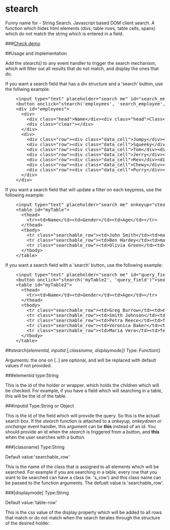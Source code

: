 stearch
=======

Funny name for - String Search.
Javascript based DOM client search. A function which hides html elements (divs, table rows, table cells, spans) which do not match the string which is entered in a field. 

###<a href="http://jsbin.com/EYOjiFE/1/">Check demo</a>


##Usage and implementation

Add the *stearch()* to any event handler to trigger the search mechanism, which will filter out all results that do not match, and display the ones that do. 

If you want a search field that has a div structure and a 'search' button, use the follwing example:

<pre>
	&lt;input type=&quot;text&quot; placeholder=&quot;search me&quot; id=&quot;search_employee&quot; /&gt;
	&lt;button onclick=&quot;stearch('employees', 'search_employee', 'row', 'block')&quot;&gt;search&lt;/button&gt;
    &lt;div id=&quot;employees&quot;&gt;
      &lt;div&gt;
        &lt;div class=&quot;head&quot;&gt;Name&lt;/div&gt;&lt;div class=&quot;head&quot;&gt;Class&lt;/div&gt;&lt;div class=&quot;head&quot;&gt;Points&lt;/div&gt;
		&lt;div class=&quot;clear&quot;&gt;&lt;/div&gt;
      &lt;/div&gt;
      &lt;div&gt;
        &lt;div class=&quot;row&quot;&gt;&lt;div class=&quot;data_cell&quot;&gt;Jumpy&lt;/div&gt;&lt;div class=&quot;data_cell&quot;&gt;dog&lt;/div&gt;&lt;div class=&quot;data_cell&quot;&gt;211&lt;/div&gt;&lt;div class=&quot;clear&quot;&gt;&lt;/div&gt;&lt;/div&gt;
        &lt;div class=&quot;row&quot;&gt;&lt;div class=&quot;data_cell&quot;&gt;Squeeky&lt;/div&gt;&lt;div class=&quot;data_cell&quot;&gt;cat&lt;/div&gt;&lt;div class=&quot;data_cell&quot;&gt;252&lt;/div&gt;&lt;div class=&quot;clear&quot;&gt;&lt;/div&gt;&lt;/div&gt;
        &lt;div class=&quot;row&quot;&gt;&lt;div class=&quot;data_cell&quot;&gt;Tom&lt;/div&gt;&lt;div class=&quot;data_cell&quot;&gt;cat&lt;/div&gt;&lt;div class=&quot;data_cell&quot;&gt;321&lt;/div&gt;&lt;div class=&quot;clear&quot;&gt;&lt;/div&gt;&lt;/div&gt;
        &lt;div class=&quot;row&quot;&gt;&lt;div class=&quot;data_cell&quot;&gt;Jerry&lt;/div&gt;&lt;div class=&quot;data_cell&quot;&gt;mouse&lt;/div&gt;&lt;div class=&quot;data_cell&quot;&gt;476&lt;/div&gt;&lt;div class=&quot;clear&quot;&gt;&lt;/div&gt;&lt;/div&gt;
        &lt;div class=&quot;row&quot;&gt;&lt;div class=&quot;data_cell&quot;&gt;Rex&lt;/div&gt;&lt;div class=&quot;data_cell&quot;&gt;dog&lt;/div&gt;&lt;div class=&quot;data_cell&quot;&gt;421&lt;/div&gt;&lt;div class=&quot;clear&quot;&gt;&lt;/div&gt;&lt;/div&gt;
        &lt;div class=&quot;row&quot;&gt;&lt;div class=&quot;data_cell&quot;&gt;Chewy&lt;/div&gt;&lt;div class=&quot;data_cell&quot;&gt;mouse&lt;/div&gt;&lt;div class=&quot;data_cell&quot;&gt;421&lt;/div&gt;&lt;div class=&quot;clear&quot;&gt;&lt;/div&gt;&lt;/div&gt;
        &lt;div class=&quot;row&quot;&gt;&lt;div class=&quot;data_cell&quot;&gt;Purry&lt;/div&gt;&lt;div class=&quot;data_cell&quot;&gt;cat&lt;/div&gt;&lt;div class=&quot;data_cell&quot;&gt;653&lt;/div&gt;&lt;div class=&quot;clear&quot;&gt;&lt;/div&gt;&lt;/div&gt;
      &lt;/div&gt;
    &lt;/div&gt;
</pre>

If you want a search field that will update a filter on each keypress, use the following example:

<pre>
    &lt;input type=&quot;text&quot; placeholder=&quot;search me&quot; onkeyup=&quot;stearch('myTable', this)&quot; /&gt;
    &lt;table id=&quot;myTable&quot;&gt;
      &lt;thead&gt;
        &lt;tr&gt;&lt;td&gt;Name&lt;/td&gt;&lt;td&gt;Gender&lt;/td&gt;&lt;td&gt;Age&lt;/td&gt;&lt;/tr&gt;
      &lt;/thead&gt;
      &lt;tbody&gt;
        &lt;tr class=&quot;searchable_row&quot;&gt;&lt;td&gt;John Smith&lt;/td&gt;&lt;td&gt;male&lt;/td&gt;&lt;td&gt;21&lt;/td&gt;&lt;/tr&gt;
        &lt;tr class=&quot;searchable_row&quot;&gt;&lt;td&gt;Ben Hardey&lt;/td&gt;&lt;td&gt;male&lt;/td&gt;&lt;td&gt;25&lt;/td&gt;&lt;/tr&gt;
        &lt;tr class=&quot;searchable_row&quot;&gt;&lt;td&gt;Olivia Green&lt;/td&gt;&lt;td&gt;female&lt;/td&gt;&lt;td&gt;22&lt;/td&gt;&lt;/tr&gt;
      &lt;/tbody&gt;
    &lt;/table&gt;
</pre>

If you want a search field with a 'search' button, use the following example:

<pre>
	&lt;input type=&quot;text&quot; placeholder=&quot;search me&quot; id=&quot;query_field&quot; /&gt;
	&lt;button onclick=&quot;stearch('myTable2', 'query_field')&quot;&gt;search&lt;/button&gt;
    &lt;table id=&quot;myTable2&quot;&gt;
      &lt;thead&gt;
        &lt;tr&gt;&lt;td&gt;Name&lt;/td&gt;&lt;td&gt;Gender&lt;/td&gt;&lt;td&gt;Age&lt;/td&gt;&lt;/tr&gt;
      &lt;/thead&gt;
      &lt;tbody&gt;
        &lt;tr class=&quot;searchable_row&quot;&gt;&lt;td&gt;Greg Burrow&lt;/td&gt;&lt;td&gt;male&lt;/td&gt;&lt;td&gt;26&lt;/td&gt;&lt;/tr&gt;
        &lt;tr class=&quot;searchable_row&quot;&gt;&lt;td&gt;Smith Johnson&lt;/td&gt;&lt;td&gt;male&lt;/td&gt;&lt;td&gt;21&lt;/td&gt;&lt;/tr&gt;
        &lt;tr class=&quot;searchable_row&quot;&gt;&lt;td&gt;Petra Reece&lt;/td&gt;&lt;td&gt;female&lt;/td&gt;&lt;td&gt;32&lt;/td&gt;&lt;/tr&gt;
        &lt;tr class=&quot;searchable_row&quot;&gt;&lt;td&gt;Veronica Baker&lt;/td&gt;&lt;td&gt;female&lt;/td&gt;&lt;td&gt;26&lt;/td&gt;&lt;/tr&gt;
        &lt;tr class=&quot;searchable_row&quot;&gt;&lt;td&gt;Maria Vera&lt;/td&gt;&lt;td&gt;female&lt;/td&gt;&lt;td&gt;27&lt;/td&gt;&lt;/tr&gt;
      &lt;/tbody&gt;
    &lt;/table&gt;
</pre>

##*stearch(elementid, inputid [,classname, displaymode])*
Type: Function()

Arguments: the one on [..] are optional, and will be replaced with default values if not provided.

###elementid
type:String

This is the id of the holder or wrapper, which holds the children which will be checked. For example, if you have a field which will searching in a table, this will be the id of the table.

###inputid
Type:String or Object

This is the id of the field which will provide the query. So this is the actuall search box. If the *stearch* function is attached to a *onkeyup, onkeydown or onchange* event handler, this argument can be **this** instead of an id. You should provide an id when the *stearch* is triggered from a button, and **this** when the user searches with a button.

###[classname]
Type:String

Default value:'searchable_row'

This is the name of the class that is assigned to all elements which will be searched. For example if you are searching in a table, every row that you want to be searched can have a class (ie. 's_row') and this class name can be passed to the function arguments. The defualt value is 'searchable_row'.

###[displaymode]
Type:String

Default value:'table-row'

This is the css value of the display property which will be added to all rows that match or do not match when the search iterates through the structure of the desired holder.
